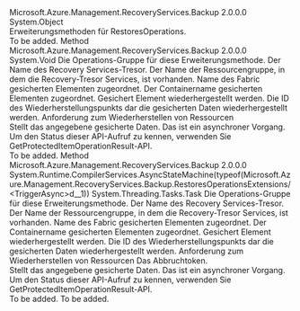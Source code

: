 <Type Name="RestoresOperationsExtensions" FullName="Microsoft.Azure.Management.RecoveryServices.Backup.RestoresOperationsExtensions">
  <TypeSignature Language="C#" Value="public static class RestoresOperationsExtensions" />
  <TypeSignature Language="ILAsm" Value=".class public auto ansi abstract sealed beforefieldinit RestoresOperationsExtensions extends System.Object" />
  <TypeSignature Language="DocId" Value="T:Microsoft.Azure.Management.RecoveryServices.Backup.RestoresOperationsExtensions" />
  <TypeSignature Language="VB.NET" Value="Public Module RestoresOperationsExtensions" />
  <TypeSignature Language="F#" Value="type RestoresOperationsExtensions = class" />
  <AssemblyInfo>
    <AssemblyName>Microsoft.Azure.Management.RecoveryServices.Backup</AssemblyName>
    <AssemblyVersion>2.0.0.0</AssemblyVersion>
  </AssemblyInfo>
  <Base>
    <BaseTypeName>System.Object</BaseTypeName>
  </Base>
  <Interfaces />
  <Docs>
    <summary>
            Erweiterungsmethoden für RestoresOperations.
            </summary>
    <remarks>To be added.</remarks>
  </Docs>
  <Members>
    <Member MemberName="Trigger">
      <MemberSignature Language="C#" Value="public static void Trigger (this Microsoft.Azure.Management.RecoveryServices.Backup.IRestoresOperations operations, string vaultName, string resourceGroupName, string fabricName, string containerName, string protectedItemName, string recoveryPointId, Microsoft.Azure.Management.RecoveryServices.Backup.Models.RestoreRequestResource parameters);" />
      <MemberSignature Language="ILAsm" Value=".method public static hidebysig void Trigger(class Microsoft.Azure.Management.RecoveryServices.Backup.IRestoresOperations operations, string vaultName, string resourceGroupName, string fabricName, string containerName, string protectedItemName, string recoveryPointId, class Microsoft.Azure.Management.RecoveryServices.Backup.Models.RestoreRequestResource parameters) cil managed" />
      <MemberSignature Language="DocId" Value="M:Microsoft.Azure.Management.RecoveryServices.Backup.RestoresOperationsExtensions.Trigger(Microsoft.Azure.Management.RecoveryServices.Backup.IRestoresOperations,System.String,System.String,System.String,System.String,System.String,System.String,Microsoft.Azure.Management.RecoveryServices.Backup.Models.RestoreRequestResource)" />
      <MemberSignature Language="VB.NET" Value="&lt;Extension()&gt;&#xA;Public Sub Trigger (operations As IRestoresOperations, vaultName As String, resourceGroupName As String, fabricName As String, containerName As String, protectedItemName As String, recoveryPointId As String, parameters As RestoreRequestResource)" />
      <MemberSignature Language="F#" Value="static member Trigger : Microsoft.Azure.Management.RecoveryServices.Backup.IRestoresOperations * string * string * string * string * string * string * Microsoft.Azure.Management.RecoveryServices.Backup.Models.RestoreRequestResource -&gt; unit" Usage="Microsoft.Azure.Management.RecoveryServices.Backup.RestoresOperationsExtensions.Trigger (operations, vaultName, resourceGroupName, fabricName, containerName, protectedItemName, recoveryPointId, parameters)" />
      <MemberType>Method</MemberType>
      <AssemblyInfo>
        <AssemblyName>Microsoft.Azure.Management.RecoveryServices.Backup</AssemblyName>
        <AssemblyVersion>2.0.0.0</AssemblyVersion>
      </AssemblyInfo>
      <ReturnValue>
        <ReturnType>System.Void</ReturnType>
      </ReturnValue>
      <Parameters>
        <Parameter Name="operations" Type="Microsoft.Azure.Management.RecoveryServices.Backup.IRestoresOperations" RefType="this" />
        <Parameter Name="vaultName" Type="System.String" />
        <Parameter Name="resourceGroupName" Type="System.String" />
        <Parameter Name="fabricName" Type="System.String" />
        <Parameter Name="containerName" Type="System.String" />
        <Parameter Name="protectedItemName" Type="System.String" />
        <Parameter Name="recoveryPointId" Type="System.String" />
        <Parameter Name="parameters" Type="Microsoft.Azure.Management.RecoveryServices.Backup.Models.RestoreRequestResource" />
      </Parameters>
      <Docs>
        <param name="operations">
            Die Operations-Gruppe für diese Erweiterungsmethode.
            </param>
        <param name="vaultName">
            Der Name des Recovery Services-Tresor.
            </param>
        <param name="resourceGroupName">
            Der Name der Ressourcengruppe, in dem die Recovery-Tresor Services, ist vorhanden.
            </param>
        <param name="fabricName">
            Name des Fabric gesicherten Elementen zugeordnet.
            </param>
        <param name="containerName">
            Der Containername gesicherten Elementen zugeordnet.
            </param>
        <param name="protectedItemName">
            Gesichert Element wiederhergestellt werden.
            </param>
        <param name="recoveryPointId">
            Die ID des Wiederherstellungspunkts dar die gesicherten Daten wiederhergestellt werden.
            </param>
        <param name="parameters">
            Anforderung zum Wiederherstellen von Ressourcen
            </param>
        <summary>
            Stellt das angegebene gesicherte Daten. Das ist ein asynchroner Vorgang.
            Um den Status dieser API-Aufruf zu kennen, verwenden Sie GetProtectedItemOperationResult-API.
            </summary>
        <remarks>To be added.</remarks>
      </Docs>
    </Member>
    <Member MemberName="TriggerAsync">
      <MemberSignature Language="C#" Value="public static System.Threading.Tasks.Task TriggerAsync (this Microsoft.Azure.Management.RecoveryServices.Backup.IRestoresOperations operations, string vaultName, string resourceGroupName, string fabricName, string containerName, string protectedItemName, string recoveryPointId, Microsoft.Azure.Management.RecoveryServices.Backup.Models.RestoreRequestResource parameters, System.Threading.CancellationToken cancellationToken = null);" />
      <MemberSignature Language="ILAsm" Value=".method public static hidebysig class System.Threading.Tasks.Task TriggerAsync(class Microsoft.Azure.Management.RecoveryServices.Backup.IRestoresOperations operations, string vaultName, string resourceGroupName, string fabricName, string containerName, string protectedItemName, string recoveryPointId, class Microsoft.Azure.Management.RecoveryServices.Backup.Models.RestoreRequestResource parameters, valuetype System.Threading.CancellationToken cancellationToken) cil managed" />
      <MemberSignature Language="DocId" Value="M:Microsoft.Azure.Management.RecoveryServices.Backup.RestoresOperationsExtensions.TriggerAsync(Microsoft.Azure.Management.RecoveryServices.Backup.IRestoresOperations,System.String,System.String,System.String,System.String,System.String,System.String,Microsoft.Azure.Management.RecoveryServices.Backup.Models.RestoreRequestResource,System.Threading.CancellationToken)" />
      <MemberSignature Language="F#" Value="static member TriggerAsync : Microsoft.Azure.Management.RecoveryServices.Backup.IRestoresOperations * string * string * string * string * string * string * Microsoft.Azure.Management.RecoveryServices.Backup.Models.RestoreRequestResource * System.Threading.CancellationToken -&gt; System.Threading.Tasks.Task" Usage="Microsoft.Azure.Management.RecoveryServices.Backup.RestoresOperationsExtensions.TriggerAsync (operations, vaultName, resourceGroupName, fabricName, containerName, protectedItemName, recoveryPointId, parameters, cancellationToken)" />
      <MemberType>Method</MemberType>
      <AssemblyInfo>
        <AssemblyName>Microsoft.Azure.Management.RecoveryServices.Backup</AssemblyName>
        <AssemblyVersion>2.0.0.0</AssemblyVersion>
      </AssemblyInfo>
      <Attributes>
        <Attribute>
          <AttributeName>System.Runtime.CompilerServices.AsyncStateMachine(typeof(Microsoft.Azure.Management.RecoveryServices.Backup.RestoresOperationsExtensions/&lt;TriggerAsync&gt;d__1))</AttributeName>
        </Attribute>
      </Attributes>
      <ReturnValue>
        <ReturnType>System.Threading.Tasks.Task</ReturnType>
      </ReturnValue>
      <Parameters>
        <Parameter Name="operations" Type="Microsoft.Azure.Management.RecoveryServices.Backup.IRestoresOperations" RefType="this" />
        <Parameter Name="vaultName" Type="System.String" />
        <Parameter Name="resourceGroupName" Type="System.String" />
        <Parameter Name="fabricName" Type="System.String" />
        <Parameter Name="containerName" Type="System.String" />
        <Parameter Name="protectedItemName" Type="System.String" />
        <Parameter Name="recoveryPointId" Type="System.String" />
        <Parameter Name="parameters" Type="Microsoft.Azure.Management.RecoveryServices.Backup.Models.RestoreRequestResource" />
        <Parameter Name="cancellationToken" Type="System.Threading.CancellationToken" />
      </Parameters>
      <Docs>
        <param name="operations">
            Die Operations-Gruppe für diese Erweiterungsmethode.
            </param>
        <param name="vaultName">
            Der Name des Recovery Services-Tresor.
            </param>
        <param name="resourceGroupName">
            Der Name der Ressourcengruppe, in dem die Recovery-Tresor Services, ist vorhanden.
            </param>
        <param name="fabricName">
            Name des Fabric gesicherten Elementen zugeordnet.
            </param>
        <param name="containerName">
            Der Containername gesicherten Elementen zugeordnet.
            </param>
        <param name="protectedItemName">
            Gesichert Element wiederhergestellt werden.
            </param>
        <param name="recoveryPointId">
            Die ID des Wiederherstellungspunkts dar die gesicherten Daten wiederhergestellt werden.
            </param>
        <param name="parameters">
            Anforderung zum Wiederherstellen von Ressourcen
            </param>
        <param name="cancellationToken">
            Das Abbruchtoken.
            </param>
        <summary>
            Stellt das angegebene gesicherte Daten. Das ist ein asynchroner Vorgang.
            Um den Status dieser API-Aufruf zu kennen, verwenden Sie GetProtectedItemOperationResult-API.
            </summary>
        <returns>To be added.</returns>
        <remarks>To be added.</remarks>
      </Docs>
    </Member>
  </Members>
</Type>